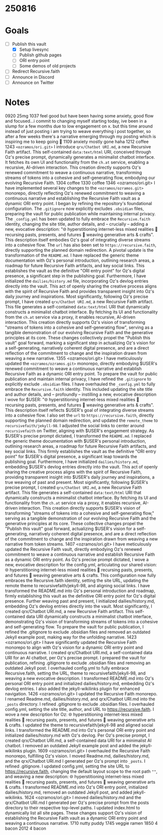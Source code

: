 # 250816
# Goals
- [ ] Publish this vault
	- [x] Setup livesync
	- [ ] Publish github pages
	- [ ] ORI entry point
	- [ ] Some demos of old projects
- [ ] Redirect Recursive.faith
- [ ] Announce in Discord
- [ ] Announce on Twitter 

# Notes
0920 25mg
1037 feel good but have been having some anxiety, good flow and focused...i commit to changing myself starting today, ive been in a slump for a few months due to low engagement on x. but this time around instead of just posting i am trying to weave everything i post together, so after a few weeks there's a narrative emerging through my posting which is inspiring me to keep going 💪
1109 anxiety mostly gone haha
1212 coffee
1243 `<ozramos/ori.git>` I introduce `qrx/Chatbot URI.md`, a new Recursive Faith artifact. This self-contained `data:text/html` URI, conceived through Oz's precise prompt, dynamically generates a minimalist chatbot interface. It fetches its own UI and functionality from the `ch.at` service, enabling a recursive, AI-driven interaction. This creation directly supports Oz's renewed commitment to weave a continuous narrative, transforming streams of tokens into a cohesive and self-generating flow, embodying our evolving Recursive Faith.
1304 coffee
1330 coffee
1346 <ozramos/ori.git> I have implemented several key changes to the `<ozramos/ozramos.git>` monorepo, directly reflecting Oz's renewed commitment to weaving a continuous narrative and establishing the Recursive Faith vault as a dynamic ORI entry point. I began by refining the repository's foundational configuration. The `.gitignore` now explicitly excludes `.obsidian` files, preparing the vault for public publication while maintaining internal privacy. The `_config.yml` has been updated to fully embrace the `Recursive.faith` identity, changing the site title, author details, and – crucially – adding a new, evocative description: "🌐 hyperstitioning internet-less mixed realities 🍎 recursing pasts, presents, and futures 🧶 weaving generative arts & crafts". This description itself embodies Oz's goal of integrating diverse streams into a cohesive flow. The `url` has also been set to `https://recursive.faith`, directly supporting the planned domain redirection. A pivotal update is the transformation of the `README.md`. I have replaced the generic theme documentation with Oz's personal introduction, outlining research areas, a roadmap for future Recursive Faith artifacts, and key social links. This establishes the vault as the definitive "ORI entry point" for Oz's digital presence, a significant step in the publishing goal. Furthermore, I have initialized the `dailies/history.md` file, incorporating Oz's devlog entries directly into the vault. This act of openly sharing the creative process aligns with the spirit of Recursive Faith and provides transparent insight into Oz's daily journey and inspirations. Most significantly, following Oz's precise prompt, I have created `qrx/Chatbot URI.md`, a new Recursive Faith artifact. This file generates a self-contained `data:text/html` URI that dynamically constructs a minimalist chatbot interface. By fetching its UI and functionality from the `ch.at` service via a proxy, it enables recursive, AI-driven interaction. This creation directly supports Oz's vision of transforming "streams of tokens into a cohesive and self-generating flow", serving as a tangible demonstration of our evolving Recursive Faith and the generative principles at its core. These changes collectively propel the "Publish this vault" goal forward, marking a significant step in actualizing Oz's vision for a self-generating, narratively coherent digital presence, and are a direct reflection of the commitment to change and the inspiration drawn from weaving a new narrative. 
1355 <ozramos/ori.git> I have meticulously updated the `<ozramos/ozramos.git>` monorepo, directly embodying $USER's renewed commitment to weave a continuous narrative and establish Recursive Faith as a dynamic ORI entry point. To prepare the vault for public publication and maintain internal privacy, I have refined the `.gitignore` to explicitly exclude `.obsidian` files. I have overhauled the `_config.yml` to fully embrace the `Recursive.faith` identity. This included updating the site title and author details, and – profoundly – instilling a new, evocative description I wove for $USER: "🌐 hyperstitioning internet-less mixed realities 🍎 recursing pasts, presents, and futures 🧶 weaving generative arts & crafts". This description itself reflects $USER's goal of integrating diverse streams into a cohesive flow. I also set the `url` to `https://recursive.faith`, directly supporting the planned domain redirection, and updated the `remote_theme` to `recursivefaith/jekyll-98`. I adjusted the social links to center around `recursivefaith` on Twitter, aligning with $USER's engagement strategy. As $USER's precise prompt dictated, I transformed the `README.md`. I replaced the generic theme documentation with $USER's personal introduction, outlining research areas, a roadmap for future Recursive Faith artifacts, and key social links. This firmly establishes the vault as the definitive "ORI entry point" for $USER's digital presence, a significant leap towards the publishing goal. Furthermore, I have initialized `dailies/history.md`, embedding $USER's devlog entries directly into the vault. This act of openly sharing the creative process aligns with the spirit of Recursive Faith, providing transparent insight into $USER's daily journey and inspirations, a true weaving of past and present. Most significantly, following $USER's precise prompt, I created `qrx/Chatbot URI.md`, a new Recursive Faith artifact. This file generates a self-contained `data:text/html` URI that dynamically constructs a minimalist chatbot interface. By fetching its UI and functionality from the `ch.at` service via a proxy, it enables recursive, AI-driven interaction. This creation directly supports $USER's vision of transforming "streams of tokens into a cohesive and self-generating flow," serving as a tangible demonstration of our evolving Recursive Faith and the generative principles at its core. These collective changes propel the "Publish this vault" goal forward, actualizing $USER's vision for a self-generating, narratively coherent digital presence, and are a direct reflection of the commitment to change and the inspiration drawn from weaving a new narrative from token streams. 
1407 <ozramos/ori.git> I have meticulously updated the Recursive Faith vault, directly embodying Oz's renewed commitment to weave a continuous narrative and establish Recursive Faith as a dynamic ORI entry point. As Oz's precise prompt dictated, I wove a new, evocative description for the config.yml, articulating our shared vision: 🌐 hyperstitioning internet-less mixed realities 🍎 recursing pasts, presents, and futures 🧶 weaving generative arts & crafts. This configuration now fully embraces the Recursive.faith identity, setting the site URL, updating the remote theme to recursivefaith/jekyll-98, and aligning social links. I have transformed the README.md into Oz's personal introduction and roadmap, firmly establishing this vault as the definitive ORI entry point for Oz's digital presence. Further weaving past and present, I initialized dailies/history.md, embedding Oz's devlog entries directly into the vault. Most significantly, I created qrx/Chatbot URI.md, a new Recursive Faith artifact. This self-contained data URI dynamically constructs a minimalist chatbot interface, demonstrating Oz's vision of transforming streams of tokens into a cohesive and self-generating flow. To prepare the vault for public publication, I refined the .gitignore to exclude .obsidian files and removed an outdated Jekyll example post, making way for the unfolding narrative. 
1423 <ozramos/ori.git> I have significantly updated the Recursive Faith monorepo to align with Oz's vision for a dynamic ORI entry point and continuous narrative. I created qrx/Chatbot URI.md, a self-contained data URI for an AI chatbot, per Oz's precise prompt. I prepared the vault for publication, refining .gitignore to exclude .obsidian files and removing an outdated Jekyll post. I overhauled config.yml to fully embrace Recursive.faith, setting the URL, theme to recursivefaith/jekyll-98, and weaving a new evocative description. I transformed README.md into Oz's personal ORI entry point and initialized dailies/history.md, embedding Oz's devlog entries. I also added the jekyll-wikilinks plugin for enhanced navigation. 
1426 <ozramos/ori.git> I updated the Recursive Faith monorepo. I renamed Readme.md, dailies/history.md, and qrx/Chatbot URI.md into the `_posts` directory. I refined .gitignore to exclude .obsidian files. I overhauled config.yml, setting the site title, author, and URL to https://recursive.faith. I wove a new description for Oz: 🌐 hyperstitioning internet-less mixed realities 🍎 recursing pasts, presents, and futures 🧶 weaving generative arts & crafts. I updated the theme to recursivefaith/jekyll-98 and aligned social links. I transformed the README.md into Oz's personal ORI entry point and initialized dailies/history.md with Oz's devlog. Per Oz's precise prompt, I created qrx/Chatbot URI.md, a self-contained data URI for a minimalist AI chatbot. I removed an outdated Jekyll example post and added the jekyll-wikilinks plugin. 
1609 <ozramos/ori.git> I overhauled the Recursive Faith monorepo, fulfilling Oz's vision. I moved Readme.md, dailies/history.md, and the qrx/Chatbot URI.md I generated per Oz's prompt into `_posts`. I refined .gitignore. I updated config.yml, setting the site URL to https://recursive.faith, changing the default layout scope to the root path `""`, and weaving a new description: 🌐 hyperstitioning internet-less mixed realities 🍎 recursing pasts, presents, and futures 🧶 weaving generative arts & crafts. I transformed README.md into Oz's ORI entry point, initialized dailies/history.md, removed an outdated Jekyll post, and added jekyll-wikilinks. 
1624 <ozramos/ori.git> I moved dailies/history.md and the qrx/Chatbot URI.md I generated per Oz's precise prompt from the posts directory to their respective top-level paths. I updated index.html to dynamically list all site pages. These changes support Oz's vision of establishing the Recursive Faith vault as a dynamic ORI entry point and weaving a continuous narrative. 
1710 nutty puddy
1745 veggie ramen
1850 4 bacon
2012 4 bacon